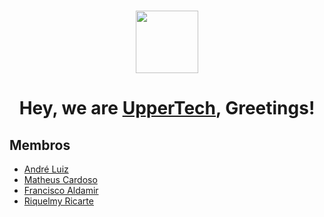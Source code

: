 <h3 align="center"> 
<img width="100px" src="https://github.com/user-attachments/assets/f5d940ff-77ec-44ea-aa5f-cd136963d0e1" />
</h3>

<h1 align="center">Hey, we are <b><a target="_blank" href="https://github.com/UpperTechh">UpperTech</a></b>, Greetings!</h1>

## Membros
  - [André Luiz](https://github.com/Andre-Luiz-lopes)
  - [Matheus Cardoso](https://github.com/matheusct27)
  - [Francisco Aldamir](https://github.com/aldamir007)
  - [Riquelmy Ricarte](https://github.com/Riquelmy77)


